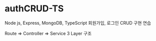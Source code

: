 # authCRUD-TS
Node js, Express, MongoDB, TypeScript 회원가입, 로그인 CRUD 구현 연습

Route => Controller => Service 3 Layer 구조 
